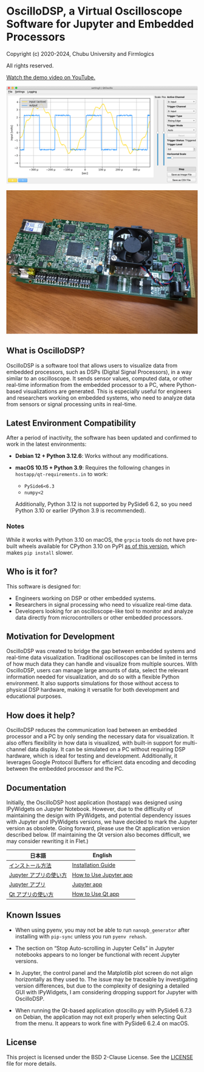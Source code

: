 # OscilloDSP, a Virtual Oscilloscope Software for Jupyter and Embedded Processors

Copyright (c) 2020-2024, Chubu University and Firmlogics

All rights reserved.

[Watch the demo video on YouTube.](https://www.youtube.com/watch?v=cJITVeQGVG0)

![PySide 2 app](image/pyside2_app.png)

![TI C6670 DSP EVM](image/ti_c6670_evm.jpg)

## What is OscilloDSP?

OscilloDSP is a software tool that allows users to visualize data from embedded processors, such as DSPs (Digital Signal Processors), in a way similar to an oscilloscope. It sends sensor values, computed data, or other real-time information from the embedded processor to a PC, where Python-based visualizations are generated. This is especially useful for engineers and researchers working on embedded systems, who need to analyze data from sensors or signal processing units in real-time.

## Latest Environment Compatibility

After a period of inactivity, the software has been updated and confirmed to work in the latest environments:

- **Debian 12 + Python 3.12.6**: Works without any modifications.
- **macOS 10.15 + Python 3.9**: Requires the following changes in `hostapp/qt-requirements.in` to work:

  - `PySide6<6.3`
  - `numpy<2`

  Additionally, Python 3.12 is not supported by PySide6 6.2, so you need Python 3.10 or earlier (Python 3.9 is recommended).

### Notes

While it works with Python 3.10 on macOS, the `grpcio` tools do not have pre-built wheels available for CPython 3.10 on PyPI [as of this version](https://pypi.org/project/grpcio/1.66.2/#files), which makes `pip install` slower.

## Who is it for?

This software is designed for:
- Engineers working on DSP or other embedded systems.
- Researchers in signal processing who need to visualize real-time data.
- Developers looking for an oscilloscope-like tool to monitor and analyze data directly from microcontrollers or other embedded processors.

## Motivation for Development

OscilloDSP was created to bridge the gap between embedded systems and real-time data visualization. Traditional oscilloscopes can be limited in terms of how much data they can handle and visualize from multiple sources. With OscilloDSP, users can manage large amounts of data, select the relevant information needed for visualization, and do so with a flexible Python environment. It also supports simulations for those without access to physical DSP hardware, making it versatile for both development and educational purposes.

## How does it help?

OscilloDSP reduces the communication load between an embedded processor and a PC by only sending the necessary data for visualization. It also offers flexibility in how data is visualized, with built-in support for multi-channel data display. It can be simulated on a PC without requiring DSP hardware, which is ideal for testing and development. Additionally, it leverages Google Protocol Buffers for efficient data encoding and decoding between the embedded processor and the PC.

## Documentation

Initially, the OscilloDSP host application (hostapp) was designed using IPyWidgets on Jupyter Notebook. However, due to the difficulty of maintaining the design with IPyWidgets, and potential dependency issues with Jupyter and IPyWidgets versions, we have decided to mark the Jupyter version as obsolete. Going forward, please use the Qt application version described below. (If maintaining the Qt version also becomes difficult, we may consider rewriting it in Flet.)

| 日本語 | English |
|--------|---------|
| [インストール方法](docs/installation.md) | [Installation Guide](docs/installation_en.md) |
| [Jupyter アプリの使い方](docs/usage.md) | [How to Use Jupyter app](docs/usage_en.md) |
| [Jupyter アプリ](hostapp/oscillo.ipynb) | [Jupyter app](hostapp/oscillo_en.ipynb) |
| [Qt アプリの使い方](docs/qtoscillo.md) | [How to Use Qt app](docs/qtoscillo_en.md) |

## Known Issues

- When using pyenv, you may not be able to run `nanopb_generator` after installing with `pip-sync` unless you run `pyenv rehash`.

- The section on “Stop Auto-scrolling in Jupyter Cells” in Jupyter notebooks appears to no longer be functional with recent Jupyter versions.

- In Jupyter, the control panel and the Matplotlib plot screen do not align horizontally as they used to. The issue may be traceable by investigating version differences, but due to the complexity of designing a detailed GUI with IPyWidgets, I am considering dropping support for Jupyter with OscilloDSP.

- When running the Qt-based application qtoscillo.py with PySide6 6.7.3 on Debian, the application may not exit properly when selecting Quit from the menu. It appears to work fine with PySide6 6.2.4 on macOS.

## License

This project is licensed under the BSD 2-Clause License.
See the [LICENSE](LICENSE) file for more details.
